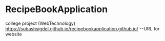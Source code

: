 # RecipeBookApplication
college project (WebTechnology)
https://subashsigdel.github.io/recipebookapplication.github.io/ --URL for website
